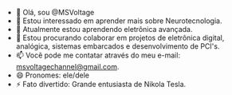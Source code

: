 - 👋 Olá, sou @MSVoltage
- 👀 Estou interessado em aprender mais sobre Neurotecnologia.
- 🌱 Atualmente estou aprendendo eletrônica avançada.
- 💞️ Estou procurando colaborar em projetos de eletrônica digital, analógica, sistemas embarcados e desenvolvimento de PCI's.
- 📫 Você pode me contatar através do meu e-mail: msvoltagechannel@gmail.com.
- 😄 Pronomes: ele/dele
- ⚡ Fato divertido: Grande entusiasta de Nikola Tesla.

<!---
MSVoltage/MSVoltage is a ✨ special ✨ repository because its `README.md` (this file) appears on your GitHub profile.
You can click the Preview link to take a look at your changes.
--->
